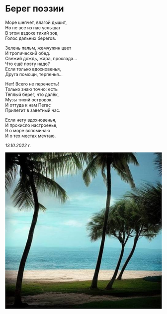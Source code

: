 # Берег поэзии

Море шепчет, влагой дышит,  
Но не все из нас услышат  
В этом вздохе тихий зов,  
Голос дальних берегов.

Зелень пальм, жемчужин цвет  
И тропический обед.  
Свежий дождь, жара, прохлада...  
Что ещё поэту надо?  
Если только вдохновенья,  
Друга помощи, терпенья...

Нет! Всего не перечесть!  
Только знаю точно: есть  
Тёплый берег, что далёк,  
Музы тихий островок.  
И оттуда к нам Пегас  
Прилетит в заветный час.

Если нету вдохновенья,  
И прокисло настроенье,  
Я о море вспоминаю  
И о тех местах мечтаю.

*13.10.2022 г.*

![Берег поэзии](../images/coast-of-poetry.jpg)